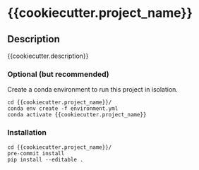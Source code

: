 # {{cookiecutter.project_name}}

## Description
{{cookiecutter.description}}

### Optional (but recommended)
Create a conda environment to run this project in isolation.
```[bash]
cd {{cookiecutter.project_name}}/
conda env create -f environment.yml
conda activate {{cookiecutter.project_name}} 
```

### Installation
```[bash]
cd {{cookiecutter.project_name}}/
pre-commit install
pip install --editable .
```